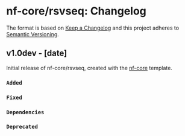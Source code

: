 # nf-core/rsvseq: Changelog

The format is based on [Keep a Changelog](https://keepachangelog.com/en/1.0.0/)
and this project adheres to [Semantic Versioning](https://semver.org/spec/v2.0.0.html).

## v1.0dev - [date]

Initial release of nf-core/rsvseq, created with the [nf-core](https://nf-co.re/) template.

### `Added`

### `Fixed`

### `Dependencies`

### `Deprecated`
